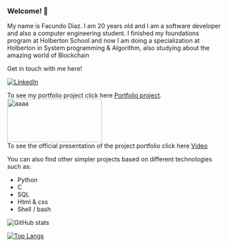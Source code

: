 ### Welcome! 👋

My name is Facundo Diaz. I am 20 years old and I am a software developer and also a computer engineering student.
I finished my foundations program at Holberton School and now I am doing a specialization at Holberton in System programming & Algorithm, also studying about the amazing world of Blockchain

Get in touch with me here!
<p> <a href="https://www.linkedin.com/in/facundo-diaz-noya/" target="_blank"><img alt="LinkedIn" src="https://img.shields.io/badge/linkedin-%230077B5.svg?&style=for-the-badge&logo=linkedin&logoColor=white" /></a></p>

To see my portfolio project click here [Portfolio project](https://github.com/facu2279/sigma-crypto_assistant).
<br>
<a href="https://github.com/facu2279/sigma-crypto_assistant)"><img src="https://github.com/facu2279/sigma-crypto_assistant/blob/main/web_dynamic/static/img/sigma_logo.png" alt="aaaa" width="220" height="100"></a>
<br>
To see the official presentation of the project portfolio click here [Video](https://youtu.be/xrh7JX6kcKo?t=2234)


You can also find other simpler projects based on different technologies such as:

- Python
- C
- SQL
- Html & css
- Shell / bash

![ GitHub stats](https://github-readme-stats.vercel.app/api?username=facu2279&show_icons=true&theme=cobalt)

[![Top Langs](https://github-readme-stats.vercel.app/api/top-langs/?username=facu2279&layout=compact)](https://github.com/anuraghazra/github-readme-stats)
